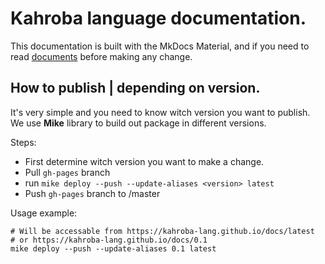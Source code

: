 # Kahroba language documentation.
This documentation is built with the MkDocs Material, and if you need to read [documents](https://squidfunk.github.io/mkdocs-material/) before making any change.

## How to publish | depending on version.
It's very simple and you need to know witch version you want to publish.
We use **Mike** library to build out package in different versions.

Steps:
* First determine witch version you want to make a change.
* Pull `gh-pages` branch
* run `mike deploy --push --update-aliases <version> latest`
* Push `gh-pages` branch to <main-remote>/master

Usage example:
```
# Will be accessable from https://kahroba-lang.github.io/docs/latest
# or https://kahroba-lang.github.io/docs/0.1
mike deploy --push --update-aliases 0.1 latest
```
